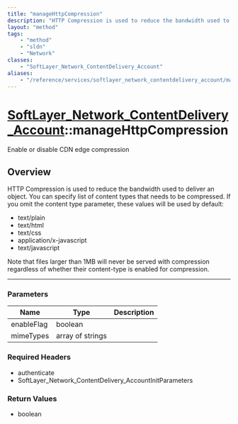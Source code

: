 ```yaml
---
title: "manageHttpCompression"
description: "HTTP Compression is used to reduce the bandwidth used to deliver an object. You can specify list of content types that n... "
layout: "method"
tags:
    - "method"
    - "sldn"
    - "Network"
classes:
    - "SoftLayer_Network_ContentDelivery_Account"
aliases:
    - "/reference/services/softlayer_network_contentdelivery_account/manageHttpCompression"
---
```

# [SoftLayer_Network_ContentDelivery_Account](/reference/services/SoftLayer_Network_ContentDelivery_Account)::manageHttpCompression

Enable or disable CDN edge compression


## Overview 
HTTP Compression is used to reduce the bandwidth used to deliver an object. You can specify list of content types that needs to be compressed. If you omit the content type parameter, these values will be used by default: 
* text/plain
* text/html
* text/css
* application/x-javascript
* text/javascript


Note that files larger than 1MB will never be served with compression regardless of whether their content-type is enabled for compression. 

-----

### Parameters 
|Name | Type | Description |
| --- | --- | --- |
|enableFlag| boolean| |
|mimeTypes| array of strings| |


### Required Headers
* authenticate
* SoftLayer_Network_ContentDelivery_AccountInitParameters


### Return Values
* boolean




